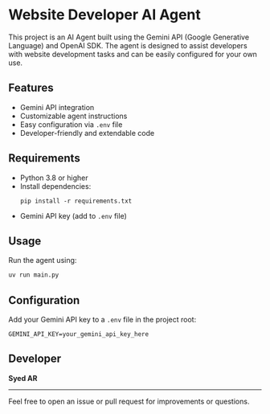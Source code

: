 # Website Developer AI Agent

This project is an AI Agent built using the Gemini API (Google Generative Language) and OpenAI SDK. The agent is designed to assist developers with website development tasks and can be easily configured for your own use.

## Features

- Gemini API integration
- Customizable agent instructions
- Easy configuration via `.env` file
- Developer-friendly and extendable code

## Requirements

- Python 3.8 or higher
- Install dependencies:  
  ```
  pip install -r requirements.txt
  ```
- Gemini API key (add to `.env` file)

## Usage

Run the agent using:

```bash
uv run main.py
```

## Configuration

Add your Gemini API key to a `.env` file in the project root:

```
GEMINI_API_KEY=your_gemini_api_key_here
```

## Developer

**Syed AR**

---

Feel free to open an issue or pull request for improvements or questions.